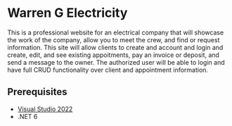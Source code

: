 # Warren G Electricity
This is a professional website for an electrical company that will showcase the work of the company, allow you to meet the crew, and find or request information. This site will allow clients to create and account and login and create, edit, and see existing appoitments, pay an invoice or deposit, and send a message to the owner. The authorized user will be able to login and have full CRUD functionality over client and appointment information.

## Prerequisites 
- [Visual Studio 2022](https://visualstudio.microsoft.com/)
- .NET 6
